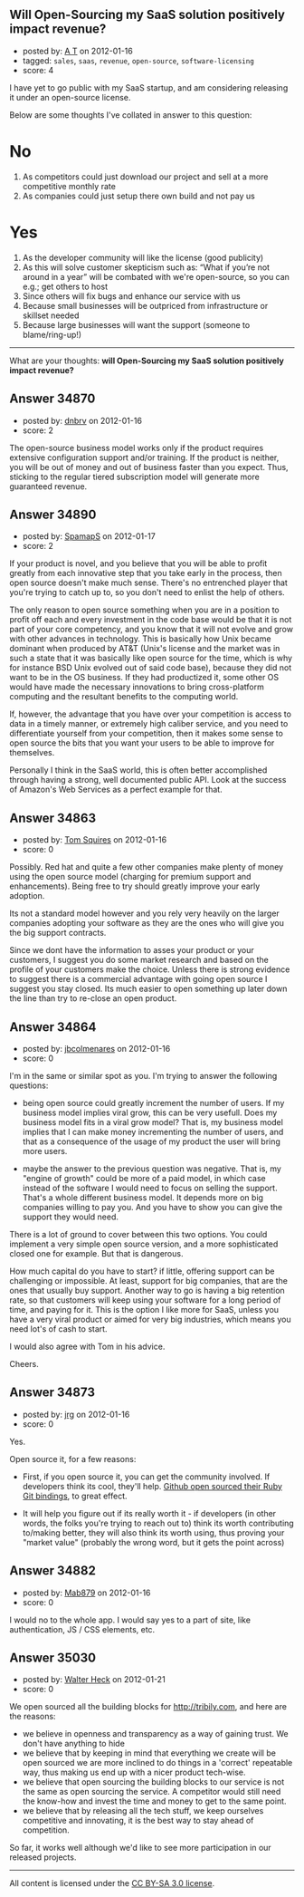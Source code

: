## Will Open-Sourcing my SaaS solution positively impact revenue?

- posted by: [A T](https://stackexchange.com/users/-1/15651-a-t) on 2012-01-16
- tagged: `sales`, `saas`, `revenue`, `open-source`, `software-licensing`
- score: 4

I have yet to go public with my SaaS startup, and am considering releasing it under an open-source license.

Below are some thoughts I've collated in answer to this question:

No
==

 1. As competitors could just download our project and sell at a more competitive monthly rate 
 2. As companies could just setup there own build and not pay us

Yes
===

 1. As the developer community will like the license (good publicity)
 2. As this will solve customer skepticism such as: “What if you’re not around in a year” will be combated with we're open-source, so you can e.g.; get others to host
 3. Since others will fix bugs and enhance our service with us 
 4. Because small businesses will be outpriced from infrastructure or skillset needed
 5. Because large businesses will want the support (someone to blame/ring-up!)

----------
What are your thoughts: **will Open-Sourcing my SaaS solution positively impact revenue?**


## Answer 34870

- posted by: [dnbrv](https://stackexchange.com/users/-1/15284-dnbrv) on 2012-01-16
- score: 2

The open-source business model works only if the product requires extensive configuration support and/or training. If the product is neither, you will be out of money and out of business faster than you expect. Thus, sticking to the regular tiered subscription model will generate more guaranteed revenue.


## Answer 34890

- posted by: [SpamapS](https://stackexchange.com/users/-1/15665-spamaps) on 2012-01-17
- score: 2

If your product is novel, and you believe that you will be able to profit greatly from each innovative step that you take early in the process, then open source doesn't make much sense. There's no entrenched player that you're trying to catch up to, so you don't need to enlist the help of others.

The only reason to open source something when you are in a position to profit off each and every investment in the code base would be that it is not part of your core competency, and you know that it will not evolve and grow with other advances in technology. This is basically how Unix became dominant when produced by AT&T (Unix's license and the market was in such a state that it was basically like open source for the time, which is why for instance BSD Unix evolved out of said code base), because they did not want to be in the OS business. If they had productized it, some other OS would have made the necessary innovations to bring cross-platform computing and the resultant benefits to the computing world.

If, however, the advantage that you have over your competition is access to data in a timely manner, or extremely high caliber service, and you need to differentiate yourself from your competition, then it makes some sense to open source the bits that you want your users to be able to improve for themselves.

Personally I think in the SaaS world, this is often better accomplished through having a strong, well documented public API. Look at the success of Amazon's Web Services as a perfect example for that.


## Answer 34863

- posted by: [Tom Squires](https://stackexchange.com/users/-1/11392-tom-squires) on 2012-01-16
- score: 0

Possibly. Red hat and quite a few other companies make plenty of money using the open source model (charging for premium support and enhancements). Being free to try should greatly improve your early adoption. 

Its not a standard model however and you rely very heavily on the larger companies adopting your software as they are the ones who will give you the big support contracts.

Since we dont have the information to asses your product or your customers, I suggest you do some market research and based on the profile of your customers make the choice. Unless there is strong evidence to suggest there is a commercial advantage with going open source I suggest you stay closed. Its much easier to open something up later down the line than try to re-close an open product.


## Answer 34864

- posted by: [jbcolmenares](https://stackexchange.com/users/-1/14024-jbcolmenares) on 2012-01-16
- score: 0

I'm in the same or similar spot as you. I'm trying to answer the following questions:

- being open source could greatly increment the number of users. If my business model implies viral grow, this can be very usefull. Does my business model fits in a viral grow model? That is, my business model implies that I can make money incrementing the number of users, and that as a consequence of the usage of my product the user will bring more users.

- maybe the answer to the previous question was negative. That is, my "engine of growth" could be more of a paid model, in which case instead of the software I would need to focus on selling the support. That's a whole different business model. It depends more on big companies willing to pay you. And you have to show you can give the support they would need.

There is a lot of ground to cover between this two options. You could implement a very simple open source version, and a more sophisticated closed one for example. But that is dangerous.

How much capital do you have to start? if little, offering support can be challenging or impossible. At least, support for big companies, that are the ones that usually buy support. Another way to go is having a big retention rate, so that customers will keep using your software for a long period of time, and paying for it. This is the option I like more for SaaS, unless you have a very viral product or aimed for very big industries, which means you need lot's of cash to start.
 
I would also agree with Tom in his advice.

Cheers.


## Answer 34873

- posted by: [jrg](https://stackexchange.com/users/-1/12807-jrg) on 2012-01-16
- score: 0

<p>Yes.</p>

<p>Open source it, for a few reasons:</p>

<ul>
<li><p>First, if you open source it, you can get the community involved. If developers think its cool, they'll help. <a href="https://github.com/mojombo/grit" rel="nofollow">Github open sourced their Ruby Git bindings</a>, to great effect.</p></li>
<li><p>It will help you figure out if its really worth it - if developers (in other words, the folks you're trying to reach out to) think its worth contributing to/making better, they will also think its worth using, thus proving your "market value" (probably the wrong word, but it gets the point across)</p></li>
</ul>



## Answer 34882

- posted by: [Mab879](https://stackexchange.com/users/-1/15662-mab879) on 2012-01-16
- score: 0

I would no to the whole app. I would say yes to a part of site, like authentication, JS / CSS elements, etc. 


## Answer 35030

- posted by: [Walter Heck](https://stackexchange.com/users/-1/12983-walter-heck) on 2012-01-21
- score: 0

We open sourced all the building blocks for http://tribily.com, and here are the reasons:

* we believe in openness and transparency as a way of gaining trust. We don't have anything to hide
* we believe that by keeping in mind that everything we create will be open sourced we are more inclined to do things in a 'correct' repeatable way, thus making us end up with a nicer product tech-wise.
* we believe that open sourcing the building blocks to our service is not the same as open sourcing the service. A competitor would still need the know-how and invest the time and money to get to the same point.
* we believe that by releasing all the tech stuff, we keep ourselves competitive and innovating, it is the best way to stay ahead of competition.

So far, it works well although we'd like to see more participation in our released projects.



---

All content is licensed under the [CC BY-SA 3.0 license](https://creativecommons.org/licenses/by-sa/3.0/).
